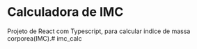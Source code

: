 # Calculadora de IMC

Projeto de React com Typescript, para calcular indice de massa corporea(IMC).#   i m c _ c a l c  
 